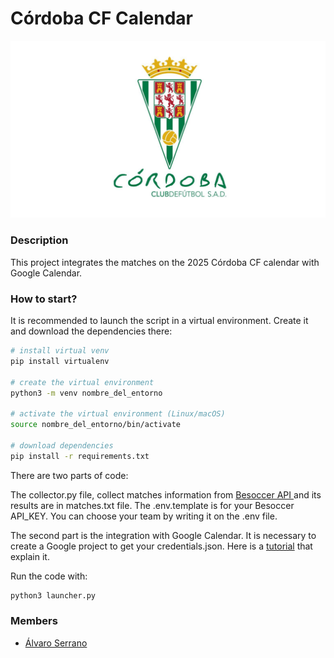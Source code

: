 # Córdoba CF Calendar

![Córdoba CF](cordoba.png)

### Description

This project integrates the matches on the 2025 Córdoba CF calendar with Google Calendar.

### How to start?

It is recommended to launch the script in a virtual environment. Create it and download the dependencies there:

```bash
# install virtual venv
pip install virtualenv

# create the virtual environment
python3 -m venv nombre_del_entorno

# activate the virtual environment (Linux/macOS)
source nombre_del_entorno/bin/activate

# download dependencies
pip install -r requirements.txt
```

There are two parts of code:

The collector.py file, collect matches information from [Besoccer API ](https://api.besoccer.com/es/presupuestos) and its results are in matches.txt file. The .env.template is for your Besoccer API_KEY. You can choose your team by writing it on the .env file.

The second part is the integration with Google Calendar. It is necessary to create a Google project to get your credentials.json. Here is a [tutorial](https://www.youtube.com/watch?v=eqZyPYlp3nw&t=139s) that explain it. 

Run the code with:
```bash
python3 launcher.py
```

### Members
- [Álvaro Serrano](https://github.com/Serranito09/Serranito09)